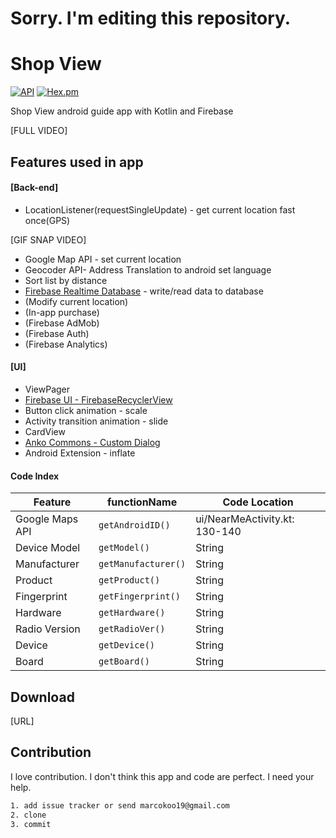 # Sorry. I'm editing this repository.



# Shop View
 [![API](https://img.shields.io/badge/API-16%2B-brightgreen.svg?style=flat)](https://android-arsenal.com/api?level=16) [![Hex.pm](https://img.shields.io/hexpm/l/plug.svg?maxAge=2592000)](http://www.apache.org/licenses/LICENSE-2.0)

Shop View android guide app with Kotlin and Firebase


[FULL VIDEO]

## Features used in app

<h4>[Back-end]</h4>

* LocationListener(requestSingleUpdate) - get current location fast once(GPS)

[GIF SNAP VIDEO]

* Google Map API - set current location
* Geocoder API- Address Translation to android set language
* Sort list by distance
* [Firebase Realtime Database](https://firebase.google.com/docs/database/) - write/read data to database
* (Modify current location)
* (In-app purchase)
* (Firebase AdMob)
* (Firebase Auth)
* (Firebase Analytics)

<h4>[UI]</h4>

* ViewPager
* [Firebase UI - FirebaseRecyclerView](https://github.com/firebase/FirebaseUI-Android/blob/master/database/README.md)
* Button click animation - scale
* Activity transition animation - slide
* CardView
* [Anko Commons - Custom Dialog](https://github.com/Kotlin/anko/wiki/Anko-Commons-%E2%80%93-Dialogs)
* Android Extension - inflate



<h4>Code Index</h4> 

|Feature|functionName|Code Location
|---|---|---|
 Google Maps API      | `getAndroidID()` | ui/NearMeActivity.kt: 130-140 |
| Device Model     | `getModel()` | String |
| Manufacturer      | `getManufacturer()` | String |
| Product      | `getProduct()` | String |
| Fingerprint      | `getFingerprint()` | String |
| Hardware      | `getHardware()` | String |
| Radio Version      | `getRadioVer()` | String |
| Device      | `getDevice()` | String |
| Board      | `getBoard()` | String |

## Download
[URL]

## Contribution
I love contribution. I don't think this app and code are perfect. I need your help.
```html
1. add issue tracker or send marcokoo19@gmail.com
2. clone
3. commit
```
